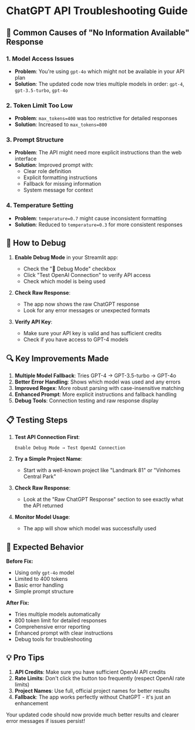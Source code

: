 # ChatGPT API Troubleshooting Guide

## 🚨 Common Causes of "No Information Available" Response

### 1. **Model Access Issues**
- **Problem**: You're using `gpt-4o` which might not be available in your API plan
- **Solution**: The updated code now tries multiple models in order: `gpt-4`, `gpt-3.5-turbo`, `gpt-4o`

### 2. **Token Limit Too Low**
- **Problem**: `max_tokens=400` was too restrictive for detailed responses
- **Solution**: Increased to `max_tokens=800`

### 3. **Prompt Structure**
- **Problem**: The API might need more explicit instructions than the web interface
- **Solution**: Improved prompt with:
  - Clear role definition
  - Explicit formatting instructions
  - Fallback for missing information
  - System message for context

### 4. **Temperature Setting**
- **Problem**: `temperature=0.7` might cause inconsistent formatting
- **Solution**: Reduced to `temperature=0.3` for more consistent responses

## 🔧 How to Debug

1. **Enable Debug Mode** in your Streamlit app:
   - Check the "🔧 Debug Mode" checkbox
   - Click "Test OpenAI Connection" to verify API access
   - Check which model is being used

2. **Check Raw Response**:
   - The app now shows the raw ChatGPT response
   - Look for any error messages or unexpected formats

3. **Verify API Key**:
   - Make sure your API key is valid and has sufficient credits
   - Check if you have access to GPT-4 models

## 🔍 Key Improvements Made

1. **Multiple Model Fallback**: Tries GPT-4 → GPT-3.5-turbo → GPT-4o
2. **Better Error Handling**: Shows which model was used and any errors
3. **Improved Regex**: More robust parsing with case-insensitive matching
4. **Enhanced Prompt**: More explicit instructions and fallback handling
5. **Debug Tools**: Connection testing and raw response display

## 📋 Testing Steps

1. **Test API Connection First**:
   ```
   Enable Debug Mode → Test OpenAI Connection
   ```

2. **Try a Simple Project Name**:
   - Start with a well-known project like "Landmark 81" or "Vinhomes Central Park"

3. **Check Raw Response**:
   - Look at the "Raw ChatGPT Response" section to see exactly what the API returned

4. **Monitor Model Usage**:
   - The app will show which model was successfully used

## 🚀 Expected Behavior

**Before Fix:**
- Using only `gpt-4o` model
- Limited to 400 tokens
- Basic error handling
- Simple prompt structure

**After Fix:**
- Tries multiple models automatically
- 800 token limit for detailed responses
- Comprehensive error reporting
- Enhanced prompt with clear instructions
- Debug tools for troubleshooting

## 💡 Pro Tips

1. **API Credits**: Make sure you have sufficient OpenAI API credits
2. **Rate Limits**: Don't click the button too frequently (respect OpenAI rate limits)
3. **Project Names**: Use full, official project names for better results
4. **Fallback**: The app works perfectly without ChatGPT - it's just an enhancement

Your updated code should now provide much better results and clearer error messages if issues persist!
